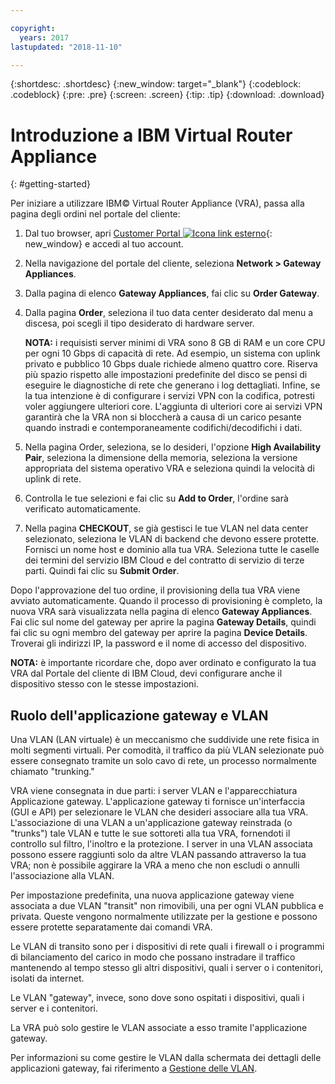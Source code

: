 ```yaml
---

copyright:
  years: 2017
lastupdated: "2018-11-10"

---
```


{:shortdesc: .shortdesc}
{:new_window: target="_blank"}
{:codeblock: .codeblock}
{:pre: .pre}
{:screen: .screen}
{:tip: .tip}
{:download: .download}


# Introduzione a IBM Virtual Router Appliance
{: #getting-started}

Per iniziare a utilizzare IBM© Virtual Router Appliance (VRA), passa alla pagina degli ordini nel portale del cliente:

1. Dal tuo browser, apri [Customer Portal ![Icona link esterno](../../icons/launch-glyph.svg "Icona link esterno")](https://control.softlayer.com/){: new_window} e accedi al tuo account.
2. Nella navigazione del portale del cliente, seleziona **Network > Gateway Appliances**.
3. Dalla pagina di elenco **Gateway Appliances**, fai clic su **Order Gateway**.
4. Dalla pagina **Order**, seleziona il tuo data center desiderato dal menu a discesa, poi scegli il tipo desiderato di hardware server.

    **NOTA:** i requisisti server minimi di VRA sono 8 GB di RAM e un core CPU per ogni 10 Gbps di capacità di rete. Ad esempio, un sistema con uplink privato e pubblico 10 Gbps duale richiede almeno quattro core. Riserva più spazio rispetto alle impostazioni predefinite del disco se pensi di eseguire le diagnostiche di rete che generano i log dettagliati. Infine, se la tua intenzione è di configurare i servizi VPN con la codifica, potresti voler aggiungere ulteriori core. L'aggiunta di ulteriori core ai servizi VPN garantirà che la VRA non si bloccherà a causa di un carico pesante quando instradi e contemporaneamente codifichi/decodifichi i dati.

5. Nella pagina Order, seleziona, se lo desideri, l'opzione **High Availability Pair**, seleziona la dimensione della memoria, seleziona la versione appropriata del sistema operativo VRA e seleziona quindi la velocità di uplink di rete.

6. Controlla le tue selezioni e fai clic su **Add to Order**, l'ordine sarà verificato automaticamente.
7. Nella pagina **CHECKOUT**, se già gestisci le tue VLAN nel data center selezionato, seleziona le VLAN di backend che devono essere protette. Fornisci un nome host e dominio alla tua VRA. Seleziona tutte le caselle dei termini del servizio IBM Cloud e del contratto di servizio di terze parti. Quindi fai clic su **Submit Order**.

Dopo l'approvazione del tuo ordine, il provisioning della tua VRA viene avviato automaticamente. Quando il processo di provisioning è completo, la nuova VRA sarà visualizzata nella pagina di elenco **Gateway Appliances**. Fai clic sul nome del gateway per aprire la pagina **Gateway Details**, quindi fai clic su ogni membro del gateway per aprire la pagina **Device Details**. Troverai gli indirizzi IP, la password e il nome di accesso del dispositivo.  

**NOTA:** è importante ricordare che, dopo aver ordinato e configurato la tua VRA dal Portale del cliente di IBM Cloud, devi configurare anche il dispositivo stesso con le stesse impostazioni.

## Ruolo dell'applicazione gateway e VLAN
Una VLAN (LAN virtuale) è un meccanismo che suddivide une rete fisica in molti segmenti virtuali. Per comodità, il traffico da più VLAN selezionate può essere consegnato tramite un solo cavo di rete, un processo normalmente chiamato "trunking."

VRA viene consegnata in due parti: i server VLAN e l'apparecchiatura Applicazione gateway. L'applicazione gateway ti fornisce un'interfaccia (GUI e API) per selezionare le VLAN che desideri associare alla tua VRA. L'associazione di una VLAN a un'applicazione gateway reinstrada (o "trunks") tale VLAN e tutte le sue sottoreti alla tua VRA, fornendoti il controllo sul filtro, l'inoltro e la protezione. I server in una VLAN associata possono essere raggiunti solo da altre VLAN passando attraverso la tua VRA; non è possibile aggirare la VRA a meno che non escludi o annulli l'associazione alla VLAN.

Per impostazione predefinita, una nuova applicazione gateway viene associata a due VLAN "transit" non rimovibili, una per ogni VLAN pubblica e privata. Queste vengono normalmente utilizzate per la gestione e possono essere protette separatamente dai comandi VRA.

Le VLAN di transito sono per i dispositivi di rete quali i firewall o i programmi di bilanciamento del carico in modo che possano instradare il traffico mantenendo al tempo stesso gli altri dispositivi, quali i server o i contenitori, isolati da internet.

Le VLAN "gateway", invece, sono dove sono ospitati i dispositivi, quali i server e i contenitori.

La VRA può solo gestire le VLAN associate a esso tramite l'applicazione gateway.

Per informazioni su come gestire le VLAN dalla schermata dei dettagli delle applicazioni gateway, fai riferimento a [Gestione delle VLAN](/docs/infrastructure/virtual-router-appliance?topic=virtual-router-appliance-managing-your-vlans).
